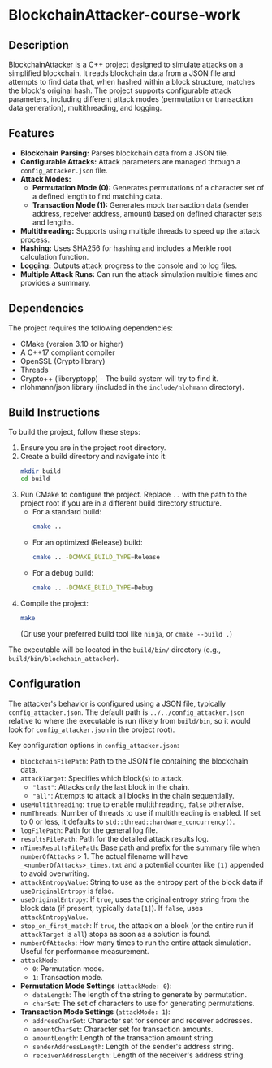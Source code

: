 # BlockchainAttacker-course-work

## Description

BlockchainAttacker is a C++ project designed to simulate attacks on a simplified blockchain. It reads blockchain data from a JSON file and attempts to find data that, when hashed within a block structure, matches the block's original hash. The project supports configurable attack parameters, including different attack modes (permutation or transaction data generation), multithreading, and logging.

## Features

* **Blockchain Parsing:** Parses blockchain data from a JSON file.
* **Configurable Attacks:** Attack parameters are managed through a `config_attacker.json` file.
* **Attack Modes:**
    * **Permutation Mode (0):** Generates permutations of a character set of a defined length to find matching data.
    * **Transaction Mode (1):** Generates mock transaction data (sender address, receiver address, amount) based on defined character sets and lengths.
* **Multithreading:** Supports using multiple threads to speed up the attack process.
* **Hashing:** Uses SHA256 for hashing and includes a Merkle root calculation function.
* **Logging:** Outputs attack progress to the console and to log files.
* **Multiple Attack Runs:** Can run the attack simulation multiple times and provides a summary.

## Dependencies

The project requires the following dependencies:
* CMake (version 3.10 or higher)
* A C++17 compliant compiler
* OpenSSL (Crypto library)
* Threads
* Crypto++ (libcryptopp) - The build system will try to find it.
* nlohmann/json library (included in the `include/nlohmann` directory).

## Build Instructions

To build the project, follow these steps:
1.  Ensure you are in the project root directory.
2.  Create a build directory and navigate into it:
    ```bash
    mkdir build
    cd build
    ```
3.  Run CMake to configure the project. Replace `..` with the path to the project root if you are in a different build directory structure.
    * For a standard build:
        ```bash
        cmake ..
        ```
    * For an optimized (Release) build:
        ```bash
        cmake .. -DCMAKE_BUILD_TYPE=Release
        ```
    * For a debug build:
        ```bash
        cmake .. -DCMAKE_BUILD_TYPE=Debug
        ```
4.  Compile the project:
    ```bash
    make
    ```
    (Or use your preferred build tool like `ninja`, or `cmake --build .`)

The executable will be located in the `build/bin/` directory (e.g., `build/bin/blockchain_attacker`).

## Configuration

The attacker's behavior is configured using a JSON file, typically `config_attacker.json`. The default path is `../../config_attacker.json` relative to where the executable is run (likely from `build/bin`, so it would look for `config_attacker.json` in the project root).

Key configuration options in `config_attacker.json`:
* `blockchainFilePath`: Path to the JSON file containing the blockchain data.
* `attackTarget`: Specifies which block(s) to attack.
    * `"last"`: Attacks only the last block in the chain.
    * `"all"`: Attempts to attack all blocks in the chain sequentially.
* `useMultithreading`: `true` to enable multithreading, `false` otherwise.
* `numThreads`: Number of threads to use if multithreading is enabled. If set to 0 or less, it defaults to `std::thread::hardware_concurrency()`.
* `logFilePath`: Path for the general log file.
* `resultsFilePath`: Path for the detailed attack results log.
* `nTimesResultsFilePath`: Base path and prefix for the summary file when `numberOfAttacks` > 1. The actual filename will have `_<numberOfAttacks>_times.txt` and a potential counter like `(1)` appended to avoid overwriting.
* `attackEntropyValue`: String to use as the entropy part of the block data if `useOriginalEntropy` is false.
* `useOriginalEntropy`: If `true`, uses the original entropy string from the block data (if present, typically `data[1]`). If `false`, uses `attackEntropyValue`.
* `stop_on_first_match`: If `true`, the attack on a block (or the entire run if `attackTarget` is `all`) stops as soon as a solution is found.
* `numberOfAttacks`: How many times to run the entire attack simulation. Useful for performance measurement.
* `attackMode`:
    * `0`: Permutation mode.
    * `1`: Transaction mode.
* **Permutation Mode Settings** (`attackMode: 0`):
    * `dataLength`: The length of the string to generate by permutation.
    * `charSet`: The set of characters to use for generating permutations.
* **Transaction Mode Settings** (`attackMode: 1`):
    * `addressCharSet`: Character set for sender and receiver addresses.
    * `amountCharSet`: Character set for transaction amounts.
    * `amountLength`: Length of the transaction amount string.
    * `senderAddressLength`: Length of the sender's address string.
    * `receiverAddressLength`: Length of the receiver's address string.
